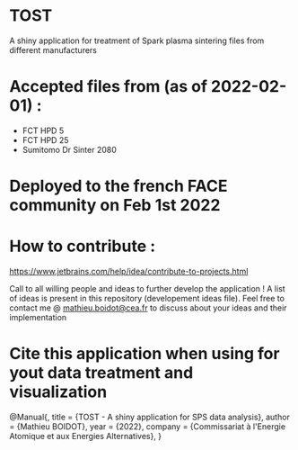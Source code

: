 # TOST
A shiny application for treatment of Spark plasma sintering files from different manufacturers


# Accepted files from (as of 2022-02-01) :
- FCT HPD 5
- FCT HPD 25
- Sumitomo Dr Sinter 2080

# Deployed to the french FACE community on Feb 1st 2022

# How to contribute :

https://www.jetbrains.com/help/idea/contribute-to-projects.html


Call to all willing people and ideas to further develop the application !
A list of ideas is present in this repository (developement ideas file). Feel free to contact me @ mathieu.boidot@cea.fr to discuss about your ideas and their implementation

# Cite this application when using for yout data treatment and visualization

@Manual{,
  title = {TOST - A shiny application for SPS data analysis},
  author = {Mathieu BOIDOT},
  year = {2022},
  company = {Commissariat à l'Energie Atomique et aux Energies Alternatives},
}
